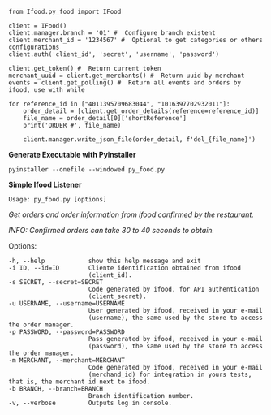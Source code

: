 
```
from Ifood.py_food import IFood

client = IFood() 
client.manager.branch = '01' #  Configure branch existent
client.merchant_id = '1234567' #  Optional to get categories or others configurations
client.auth('client_id', 'secret', 'username', 'password')

client.get_token() #  Return current token
merchant_uuid = client.get_merchants() #  Return uuid by merchant
events = client.get_polling() #  Return all events and orders by ifood, use with while 

for reference_id in ["4011395709683044", "1016397702932011"]:
    order_detail = [client.get_order_details(reference=reference_id)]
    file_name = order_detail[0]['shortReference']
    print('ORDER #', file_name)

    client.manager.write_json_file(order_detail, f'del_{file_name}')
```

**Generate Executable with Pyinstaller**

``
pyinstaller --onefile --windowed py_food.py
``

**Simple Ifood Listener**

`Usage: py_food.py [options]
`

_Get orders and order information from ifood confirmed by the restaurant._

_INFO: Confirmed orders can take 30 to 40 seconds to obtain._

Options:
  ~~~~-version             show program's version number and exit
  -h, --help            show this help message and exit
  -i ID, --id=ID        Cliente identification obtained from ifood
                        (client_id).
  -s SECRET, --secret=SECRET
                        Code generated by ifood, for API authentication
                        (client_secret).
  -u USERNAME, --username=USERNAME
                        User generated by ifood, received in your e-mail
                        (username), the same used by the store to access the order manager.
  -p PASSWORD, --password=PASSWORD
                        Pass generated by ifood, received in your e-mail
                        (password), the same used by the store to access the order manager.
  -m MERCHANT, --merchant=MERCHANT
                        Code generated by ifood, received in your e-mail
                        (merchand_id) for integration in yours tests, that is, the merchant id next to ifood.
  -b BRANCH, --branch=BRANCH
                        Branch identification number.
  -v, --verbose         Outputs log in console.
